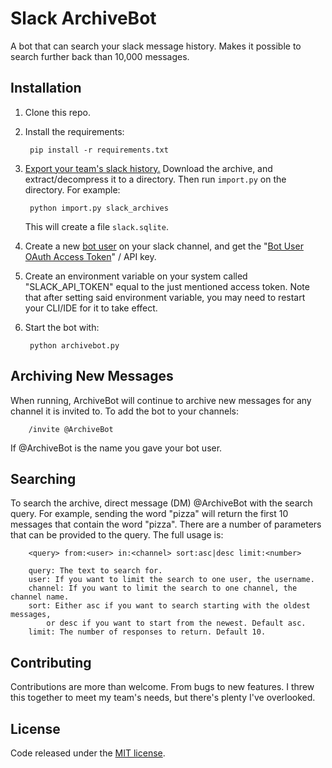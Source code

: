 # Slack ArchiveBot

A bot that can search your slack message history.  Makes it possible to search
further back than 10,000 messages.

## Installation

1. Clone this repo.
1. Install the requirements:

        pip install -r requirements.txt

1. [Export your team's slack history.](https://get.slack.help/hc/en-us/articles/201658943-Export-your-team-s-Slack-history)
Download the archive, and extract/decompress it to a directory. Then run `import.py`
on the directory.  For example:

        python import.py slack_archives

    This will create a file `slack.sqlite`.
1. Create a new [bot user](https://api.slack.com/bot-users) on your slack
channel, and get the "[Bot User OAuth Access Token](https://api.slack.com/docs/token-types)" / API key. 
1. Create an environment variable on your system called "SLACK_API_TOKEN" equal to the just mentioned access token. Note that after setting said environment variable, you may need to restart your CLI/IDE for it to take effect.
1. Start the bot with:

        python archivebot.py

## Archiving New Messages

When running, ArchiveBot will continue to archive new messages for any channel it
is invited to.  To add the bot to your channels:

        /invite @ArchiveBot

If @ArchiveBot is the name you gave your bot user.

## Searching

To search the archive, direct message (DM) @ArchiveBot with the search query.
For example, sending the word "pizza" will return the first 10 messages that
contain the word "pizza".  There are a number of parameters that can be provided
to the query.  The full usage is:

        <query> from:<user> in:<channel> sort:asc|desc limit:<number>

        query: The text to search for.
        user: If you want to limit the search to one user, the username.
        channel: If you want to limit the search to one channel, the channel name.
        sort: Either asc if you want to search starting with the oldest messages,
            or desc if you want to start from the newest. Default asc.
        limit: The number of responses to return. Default 10.


## Contributing

Contributions are more than welcome.  From bugs to new features. I threw this
together to meet my team's needs, but there's plenty I've overlooked.

## License

Code released under the [MIT license](LICENSE).
